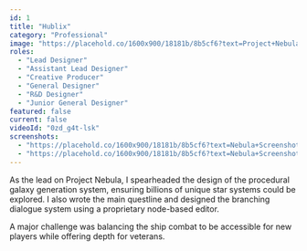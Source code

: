 ```yaml
---
id: 1
title: "Hublix"
category: "Professional"
image: "https://placehold.co/1600x900/18181b/8b5cf6?text=Project+Nebula"
roles: 
  - "Lead Designer"
  - "Assistant Lead Designer"
  - "Creative Producer"
  - "General Designer"
  - "R&D Designer"
  - "Junior General Designer"
featured: false
current: false
videoId: "0zd_g4t-lsk"
screenshots:
  - "https://placehold.co/1600x900/18181b/8b5cf6?text=Nebula+Screenshot+1"
  - "https://placehold.co/1600x900/18181b/8b5cf6?text=Nebula+Screenshot+2"
---
```


As the lead on Project Nebula, I spearheaded the design of the procedural galaxy generation system, ensuring billions of unique star systems could be explored. I also wrote the main questline and designed the branching dialogue system using a proprietary node-based editor.

A major challenge was balancing the ship combat to be accessible for new players while offering depth for veterans.